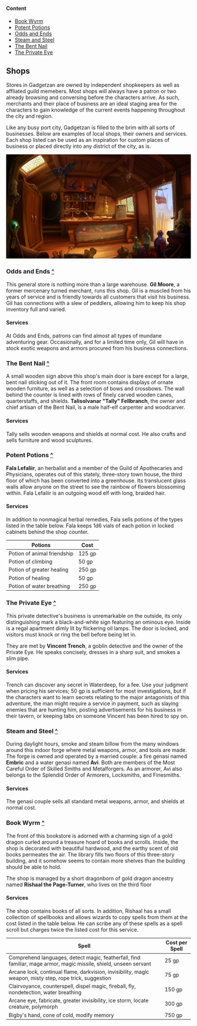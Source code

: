 #### Content
- [Book Wyrm](#book-wyrm)
- [Potent Potions](#potent-potions)
- [Odds and Ends](#odds-and-ends)
- [Steam and Steel](#steam-and-steel)
- [The Bent Nail](#the-bent-nail)
- [The Private Eye](#the-private-eye)

## Shops
Stores in Gadgetzan are owned by independent shopkeepers as well as affliated guild memebers. Most shops will always have a patron or two already browsing and conversing before the characters arrive. As such, merchants and their place of business are an ideal staging area for the characters to gain knowledge of the current events happening throughout the city and region.

Like any busy port city, Gadgetzan is filled to the brim with all sorts of businesses. Below are examples of local shops, their owners and services. Each shop listed can be used as an inspiration for custom places of business or placed directly into any district of the city, as is.

![Item Shop](../references/images/item-shop.jpg)

### Odds and Ends [^](#content)
This general store is nothing more than a large warehouse. **Gil Moore**, a former mercenary turned merchant, runs this shop. Gil is a muscled from his years of service and is friendly towards all customers that visit his business. Gil has connections with a slew of peddlers, allowing him to keep his shop inventory full and varied. 

#### Services
At Odds and Ends, patrons can find almost all types of mundane adventuring gear. Occasionally, and for a limited time only, Gil will have in stock exotic weapons and armors procured from his business connections.

### The Bent Nail [^](#content)
A small wooden sign above this shop's main door is bare except for a large, bent nail sticking out of it. The front room contains displays of ornate wooden furniture, as well as a selection of bows and crossbows. The wall behind the counter is lined with rows of finely carved wooden canes, quarterstaffs, and shields. **Talisolvanar "Tally" Fellbranch**, the owner and chief artisan of the Bent Nail, is a male half-elf carpenter and woodcarver.

#### Services
Tally sells wooden weapons and shields at normal cost. He also crafts and sells furniture and wood sculptures.

### Potent Potions [^](#content)
**Fala Lefaliir**, an herbalist and a member of the Guild of Apothecaries and Physicians, operates out of this stately, three-story town house, the third floor of which has been converted into a greenhouse. Its translucent glass walls allow anyone on the street to see the rainbow of flowers blossoming within. Fala Lefaliir is an outgoing wood elf with long, braided hair.

#### Services
In addition to nonmagical herbal remedies, Fala sells potions of the types listed in the table below. Fala keeps 1d6 vials of each potion in locked cabinets behind the shop counter.

| Potions                     | Cost   |
|-----------------------------|--------|
| Potion of animal friendship | 125 gp |
| Potion of climbing          | 50 gp  |
| Potion of greater healing   | 250 gp |
| Potion of healing           | 50 gp  |
| Potion of water breathing   | 250 gp |

### The Private Eye [^](#content)
This private detective's business is unremarkable on the outside, its only distinguishing mark a black-and-white sign featuring an ominous eye. Inside is a regal apartment dimly lit by flickering oil lamps. The door is locked, and visitors must knock or ring the bell before being let in.

They are met by **Vincent Trench**, a goblin detective and the owner of the Private Eye. He speaks concisely, dresses in a sharp suit, and smokes a slim pipe.

#### Services
Trench can discover any secret in Waterdeep, for a fee. Use your judgment when pricing his services; 50 gp is sufficient for most investigations, but if the characters want to learn secrets relating to the major antagonists of this adventure, the man might require a service in payment, such as slaying enemies that are hunting him, posting advertisements for his business in their tavern, or keeping tabs on someone Vincent has been hired to spy on.

### Steam and Steel [^](#content)
During daylight hours, smoke and steam billow from the many windows around this indoor forge where metal weapons, armor, and tools are made. The forge is owned and operated by a married couple: a fire genasi named **Embric** and a water genasi named **Avi**. Both are members of the Most Careful Order of Skilled Smiths and Metalforgers. As an armorer, Avi also belongs
to the Splendid Order of Armorers, Locksmiths, and Finesmiths.

#### Services
The genasi couple sells all standard metal weapons, armor, and shields at normal cost.

### Book Wyrm [^](#content)
The front of this bookstore is adorned with a charming sign of a gold dragon curled around a treasure hoard of books and scrolls. Inside, the shop is decorated with beautiful hardwood, and the earthy scent of old books permeates the air. The library fills two floors of this three-story building, and it somehow seems to contain more shelves than the building should be able to hold.

The shop is managed by a short dragonborn of gold dragon ancestry named **Rishaal the Page-Turner**, who lives on the third floor

#### Services
The shop contains books of all sorts. In addition, Rishaal has a small collection of spellbooks and allows wizards to copy spells from them at the cost listed in the table below. He can scribe any of these spells as a spell scroll but charges twice the listed cost for this service.

| Spell                                                                                                             | Cost per Spell |
|-------------------------------------------------------------------------------------------------------------------|----------------|
| Comprehend languages, detect magic, featherfall, find familiar, mage armor, magic missile, shield, unseen servant | 25 gp          |
| Arcane lock, continual flame, darkvision, invisibility, magic weapon, misty step, rope trick, suggestion          | 75 gp          |
| Clairvoyance, counterspell, dispel magic, fireball, fly, nondetection, water breathing                            | 150 gp         |
| Arcane eye, fabricate, greater invisibility, ice storm, locate creature, polymorph                                | 300 gp         |
| Bigby's hand, cone of cold, modify memory                                                                         | 750 gp         |